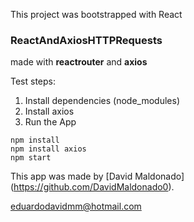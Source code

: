 This project was bootstrapped with React

### ReactAndAxiosHTTPRequests

made with **reactrouter** and **axios**

Test steps:


1. Install dependencies (node_modules)
2. Install axios
3. Run the App

```
npm install
npm install axios
npm start

```
This app was made by [David Maldonado] (https://github.com/DavidMaldonado0).

eduardodavidmm@hotmail.com